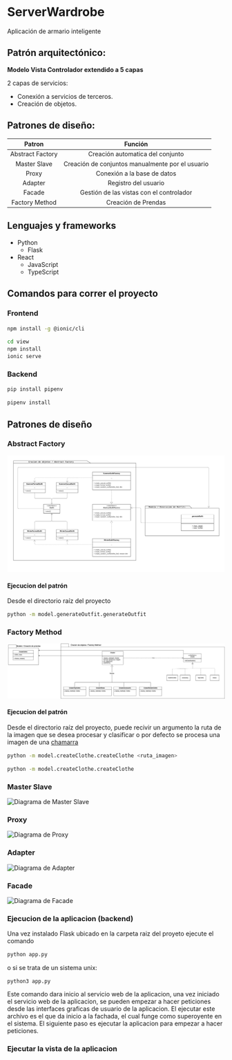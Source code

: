 # ServerWardrobe

Aplicación de armario inteligente

## Patrón arquitectónico:

**Modelo Vista Controlador extendido a 5 capas**

2 capas de servicios:

- Conexión a servicios de terceros.
- Creación de objetos.

## Patrones de diseño:

|      Patron      |                     Función                      |
| :--------------: | :----------------------------------------------: |
| Abstract Factory |         Creación automatica del conjunto         |
|   Master Slave   | Creación de conjuntos manualmente por el usuario |
|      Proxy       |           Conexión a la base de datos            |
|     Adapter      |               Registro del usuario               |
|      Facade      |     Gestión de las vistas con el controlador     |
|  Factory Method  |               Creación de Prendas                |

## Lenguajes y frameworks

- Python
  - Flask
- React
  - JavaScript
  - TypeScript

## Comandos para correr el proyecto

### Frontend

```bash
npm install -g @ionic/cli
```

```bash
cd view
npm install
ionic serve
```

### Backend

```python
pip install pipenv
```

```python
pipenv install
```

## Patrones de diseño

### Abstract Factory

![Diagrama de Abstract Fatory](./images/abstract.png)

#### Ejecucion del patrón

Desde el directorio raíz del proyecto

```bash
python -m model.generateOutfit.generateOutfit 
```

### Factory Method

![Diagrama de Abstract Fatory](./images/factory.png)

#### Ejecucion del patrón

Desde el directorio raíz del proyecto, puede recivir un argumento la ruta de la imagen que se desea procesar y clasificar o por defecto se procesa una imagen de una [chamarra](./services/db/images/inputs/chamarra1.png)

```bash
python -m model.createClothe.createClothe <ruta_imagen>
```

```bash
python -m model.createClothe.createClothe
```


### Master Slave

![Diagrama de Master Slave](./images/)

### Proxy

![Diagrama de Proxy](./images/)

### Adapter

![Diagrama de Adapter](./images/)

### Facade

![Diagrama de Facade](./images/facade.png)

### Ejecucion de la aplicacion (backend)
Una vez instalado Flask ubicado en la carpeta raiz del proyeto ejecute el comando 
```bash
python app.py 
```
o si se trata de un sistema unix:
```
python3 app.py
```
Este comando dara inicio al servicio web de la aplicacion, una vez iniciado el servicio web de la aplicacion, se pueden empezar a hacer peticiones desde las interfaces graficas de usuario de la aplicacion. El ejecutar este archivo es el que da inicio a la fachada, el cual funge como superoyente en el sistema.  El siguiente paso es ejecutar la aplicacion para empezar a hacer peticiones.
### Ejecutar la vista de la aplicacion



